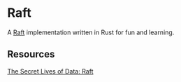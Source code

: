 # Raft

 A [Raft] implementation written in Rust for fun and learning.

[Raft]: https://raft.github.io/

## Resources

[The Secret Lives of Data: Raft](http://thesecretlivesofdata.com/raft/)
